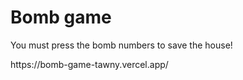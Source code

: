 <h1>Bomb game</h1>
<p>You must press the bomb numbers to save the house!</p>
<p>https://bomb-game-tawny.vercel.app/</p>
